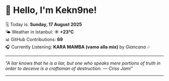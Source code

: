 # 👋 Hello, I'm Kekn9ne!

🗓️ Today is: **Sunday, 17 August 2025**  
🌤️ Weather in Istanbul: **☀️   +23°C**  
📊 GitHub Contributions: **69**  
🎧 Currently Listening: **KARA MAMBA (vamo alla mix)** by *Giancana* 🎶

---

_"A liar knows that he is a liar, but one who speaks mere portions of truth in order to deceive is a craftsman of destruction. — *Criss Jami*"_

---
